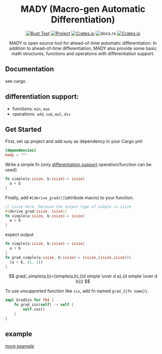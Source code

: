 <div align="center">

# MADY (Macro-gen Automatic Differentiation)

[![Rust Test](https://github.com/MDResearch/research/actions/workflows/rust.yml/badge.svg)](https://github.com/MDResearch/research/actions/workflows/rust.yml) [![Project](https://img.shields.io/badge/Project-WIP-brightgreen)](https://github.com/orgs/MDResearch/projects/3) [![Crates.io](https://img.shields.io/crates/d/mady)](https://crates.io/crates/mady) ![docs.rs](https://img.shields.io/docsrs/mady) [![Crates.io](https://img.shields.io/crates/v/mady)](https://crates.io/crates/mady)

MADY is open source tool for ahead-of-time automatic differentiation.
In addition to ahead-of-time differentiation, MADY also provide some basic math structures, functions and operations with differentiation support.

  
</div>

## Documentation

see cargo

## differentiation support:

- functions: `min`, `max`
- operations: `add`, `sub`, `mul`, `div`

## Get Started

First, set up project and add ``mady`` as dependency in your Cargo.yml
```toml
[dependencies]
mady = "*"
```

Write a simple fn (only [differentiation support](#differentiation-support) operation/function can be used)

```rust
fn simple(a:isize, b:isize)-> isize{
  a + b
}
```

Finally, add ``#[derive_grad()]``(attribute macro) to your function.
```rust
// isize here, because the output type of simple is isize
#[derive_grad(isize, isize)]
fn simple(a:isize, b:isize)-> isize{
  a + b
}
```

expect output
```rust
fn simple(a:isize, b:isize)-> isize{
  a + b
}
fn grad_simple(a:isize, b:isize)-> (isize,(isize,isize)){
  (a + b, (1, 1))
}
```

$$
grad/_simple(a,b)=(simple(a,b),({d simple \over d a},{d simple \over d b}))
$$

To use unsupported function like ``sin``, add fn named ``grad_{{fn name}}``.
```rust
impl GradSin for f64 {
    fn grad_sin(self) -> self {
        self.cos()
    }
}
```

## example

[more example](https://github.com/MDResearch/Mady/tree/main/examples)

